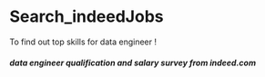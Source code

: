 # Search_indeedJobs
To find out top skills for data engineer !

##### data engineer qualification and salary survey from indeed.com
